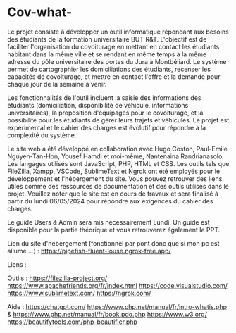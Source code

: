# Cov-what-

Le projet consiste à développer un outil informatique répondant aux besoins des étudiants de la formation universitaire BUT R&T. L'objectif est de faciliter l'organisation du covoiturage en mettant en contact les étudiants habitant dans la même ville et se rendant en même temps à la même adresse du pôle universitaire des portes du Jura à Montbéliard. Le système permet de cartographier les domiciliations des étudiants, recenser les capacités de covoiturage, et mettre en contact l'offre et la demande pour chaque jour de la semaine à venir.

Les fonctionnalités de l'outil incluent la saisie des informations des étudiants (domiciliation, disponibilité de véhicule, informations universitaires), la proposition d'équipages pour le covoiturage, et la possibilité pour les étudiants de gérer leurs trajets et véhicules. Le projet est expérimental et le cahier des charges est évolutif pour répondre à la complexité du système.

Le site web a été développé en collaboration avec Hugo Coston, Paul-Emile Nguyen-Tan-Hon, Yousef Hamdi et moi-même, Nantenaina Randrianasolo. Les langages utilisés sont JavaScript, PHP, HTML et CSS. Les outils tels que FileZilla, Xampp, VSCode, SublimeText et Ngrok ont été employés pour le développement et l'hébergement du site. Vous pouvez retrouver des liens utiles comme des ressources de documentation et des outils utilisés dans le projet. Veuillez noter que le site est en cours de travaux et sera finalisé à partir du lundi 06/05/2024 pour répondre aux exigences du cahier des charges.

Le guide Users & Admin sera mis nécessairement Lundi. Un guide est disponible pour la partie théorique et vous retrouverez également le PPT.

Lien du site d'hebergement (fonctionnel par pont donc que si mon pc est allumé .. ) : https://pipefish-fluent-louse.ngrok-free.app/
 
Liens : 

  Outils : 
  https://filezilla-project.org/
  https://www.apachefriends.org/fr/index.html
  https://code.visualstudio.com/
  https://www.sublimetext.com/
  https://ngrok.com/

  Aide : 
  https://chatgpt.com/
  https://www.php.net/manual/fr/intro-whatis.php & https://www.php.net/manual/fr/book.pdo.php
  https://www.w3.org/
  https://beautifytools.com/php-beautifier.php
  
  
